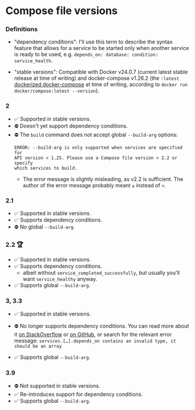 ﻿
Compose file versions
=====================

### Definitions

* "dependency conditions":
  I'll use this term to describe the syntax feature that allows for a service
  to be started only when another service is ready to be used, e.g.
  `depends_on: database: condition: service_health`.
* "stable versions":
  Compatible with Docker v24.0.7
  (current latest stable release at time of writing)
  and docker-compose v1.26.2
  (the `:latest` [dockerized docker-compose][dodoco-hub] at time of writing,
  according to `docker run docker/compose:latest --version`).

  [dodoco-hub]: https://docker.io/docker/compose:latest


### 2

* ✅ Supported in stable versions.
* ⛔ Doesn't yet support dependency conditions.
* ⛔ The `build` command does not accept global `--build-arg` options:
  ```text
  ERROR: --build-arg is only supported when services are specified for
  API version < 1.25. Please use a Compose file version > 2.2 or specify
  which services to build.
  ```
  * The error message is slightly misleading, as v2.2 is sufficient.
    The author of the error message probably meant `≥` instead of `>`.


### 2.1

* ✅ Supported in stable versions.
* ✅ Supports dependency conditions.
* ⛔ No global `--build-arg`.


### 2.2 🏆

* ✅ Supported in stable versions.
* ✅ Supports dependency conditions.
  * albeit without `service_completed_successfully`,
    but usually you'll want `service_healthy` anyway.
* ✅ Supports global `--build-arg`.


### 3, 3.3

* ✅ Supported in stable versions.
* ⛔ No longer supports dependency conditions.
  You can read more about it
  [on StackOverflow](https://stackoverflow.com/a/71060072)
  or [on GitHub](https://github.com/moby/moby/issues/30404),
  or search for the relevant error message:
  `services.[…].depends_on contains an invalid type, it should be an array`

* ✅ Supports global `--build-arg`.


### 3.9

* ⛔ Not supported in stable versions.
* ✅ Re-introduces support for dependency conditions.
* ✅ Supports global `--build-arg`.








